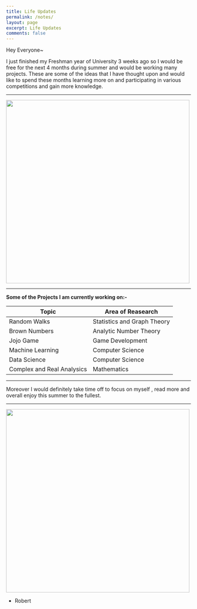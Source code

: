 ```yaml
---
title: Life Updates
permalink: /notes/
layout: page
excerpt: Life Updates
comments: false
---
```

Hey Everyone~

I just finished my Freshman year of University 3 weeks ago so I would be free for the next 4 months during summer and would be working many projects. These are some of the ideas that I have thought upon and would like to spend these months learning more on and participating in various competitions and gain more knowledge.
<hr>
<img src = "https://cdn130.picsart.com/309265189366201.jpg?type=webp&to=min&r=640" height = "500" width = "500">
<hr>

**Some of the Projects I am currently working on:-**

| Topic                      | Area of Reasearch           |
|----------------------------|-----------------------------|
| Random Walks               | Statistics and Graph Theory |
| Brown Numbers              | Analytic Number Theory      |
| Jojo Game                  | Game Development            |
| Machine Learning           | Computer Science            |
| Data Science               | Computer Science            |
| Complex and Real Analysics | Mathematics                 |

<hr>

Moreover I would definitely take time off to focus on myself , read more and overall enjoy this summer to the fullest. 
<hr>

<img src = "https://i.pinimg.com/736x/91/8e/26/918e26bbdd2aaf795d98498e6375edd7.jpg" height = "500" width = "500">  

- Robert

